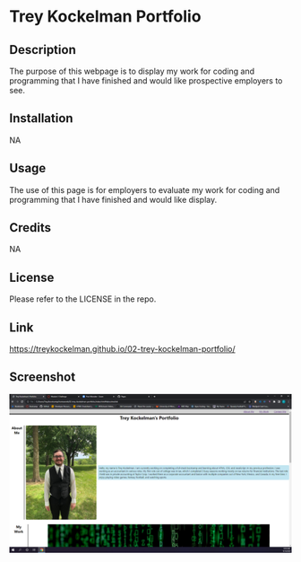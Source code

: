 # Trey Kockelman Portfolio

## Description

The purpose of this webpage is to display my work for coding and programming that I have finished and would like prospective employers to see.

## Installation

NA

## Usage

The use of this page is for employers to evaluate my work for coding and programming that I have finished and would like display.

## Credits

NA

## License

Please refer to the LICENSE in the repo.

## Link

https://treykockelman.github.io/02-trey-kockelman-portfolio/

## Screenshot

![Alt text](./assets/images/my-portfolio-screenshot.PNG "Screenshot")